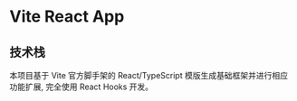 # Vite React App

## 技术栈

本项目基于 Vite 官方脚手架的 React/TypeScript 模版生成基础框架并进行相应功能扩展, 完全使用 React Hooks 开发。
